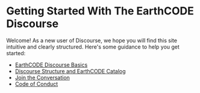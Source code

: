 # Getting Started With The EarthCODE Discourse
Welcome! As a new user of Discourse, we hope you will find this site intuitive and clearly structured. Here's some guidance to help you get started:

- [EarthCODE Discourse Basics](./page-1)
- [Discourse Structure and EarthCODE Catalog](./page-2)
- [Join the Conversation](./page-3)
- [Code of Conduct](./page-4)
